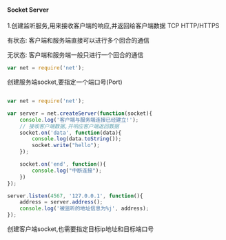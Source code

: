 #### Socket Server

1.创建监听服务,用来接收客户端的响应,并返回给客户端数据
TCP
HTTP/HTTPS

有状态: 客户端和服务端直接可以进行多个回合的通信

无状态: 客户端和服务端一般只进行一个回合的通信


```javascript
var net = require('net');
```

创建服务端socket,要指定一个端口号(Port)

```javascript

var net = require('net');

var server = net.createServer(function(socket){
    console.log('客户端与服务端连接已经建立!');
    // 接收客户端数据,并响应客户端返回数据
    socket.on('data', function(data){
        console.log(data.toString());
        socket.write("hello");
    });

    socket.on('end', function(){
        console.log("中断连接");
    })
});

server.listen(4567, '127.0.0.1', function(){
    address = server.address();
    console.log('被监听的地址信息为%j', address);
});

```

创建客户端socket,也需要指定目标ip地址和目标端口号
